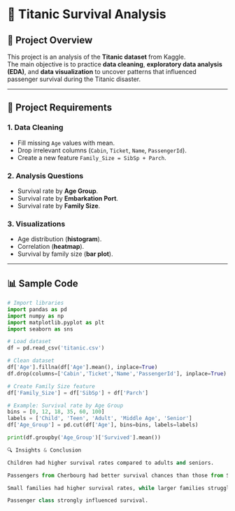 # 🚢 Titanic Survival Analysis  

## 📌 Project Overview  
This project is an analysis of the **Titanic dataset** from Kaggle.  
The main objective is to practice **data cleaning**, **exploratory data analysis (EDA)**, and **data visualization** to uncover patterns that influenced passenger survival during the Titanic disaster.  

---

## 🔹 Project Requirements  

### 1. Data Cleaning  
- Fill missing `Age` values with mean.  
- Drop irrelevant columns (`Cabin`, `Ticket`, `Name`, `PassengerId`).  
- Create a new feature `Family_Size = SibSp + Parch`.  

### 2. Analysis Questions  
- Survival rate by **Age Group**.  
- Survival rate by **Embarkation Port**.  
- Survival rate by **Family Size**.  

### 3. Visualizations  
- Age distribution (**histogram**).  
- Correlation (**heatmap**).  
- Survival by family size (**bar plot**).  

---

## 📊 Sample Code  

```python
# Import libraries
import pandas as pd
import numpy as np
import matplotlib.pyplot as plt
import seaborn as sns

# Load dataset
df = pd.read_csv('titanic.csv')

# Clean dataset
df['Age'].fillna(df['Age'].mean(), inplace=True)
df.drop(columns=['Cabin','Ticket','Name','PassengerId'], inplace=True)

# Create Family Size feature
df['Family_Size'] = df['SibSp'] + df['Parch']

# Example: Survival rate by Age Group
bins = [0, 12, 18, 35, 60, 100]
labels = ['Child', 'Teen', 'Adult', 'Middle Age', 'Senior']
df['Age_Group'] = pd.cut(df['Age'], bins=bins, labels=labels)

print(df.groupby('Age_Group')['Survived'].mean())

🔍 Insights & Conclusion

Children had higher survival rates compared to adults and seniors.

Passengers from Cherbourg had better survival chances than those from Southampton or Queenstown.

Small families had higher survival rates, while larger families struggled.

Passenger class strongly influenced survival.
